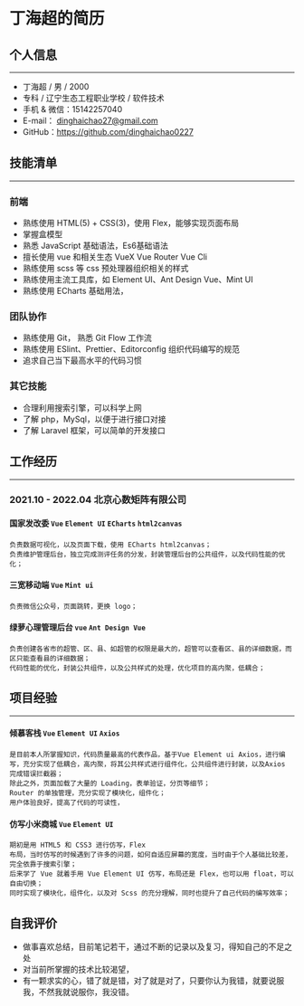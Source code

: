 # 丁海超的简历
## 个人信息
----
* 丁海超 / 男 / 2000
* 专科 / 辽宁生态工程职业学校 / 软件技术
* 手机 & 微信：15142257040
* E-mail： dinghaichao27@gmail.com
* GitHub：https://github.com/dinghaichao0227
## 技能清单
---
### 前端
* 熟练使用 HTML(5) + CSS(3)，使用 Flex，能够实现页面布局
* 掌握盒模型
* 熟悉 JavaScript 基础语法，Es6基础语法
* 擅长使用 vue 和相关生态 VueX Vue Router Vue Cli
* 熟练使用 scss 等 css 预处理器组织相关的样式
* 熟练使用主流工具库，如 Element UI、Ant Design Vue、Mint UI
* 熟练使用 ECharts 基础用法，
### 团队协作
* 熟练使用 Git， 熟悉 Git Flow 工作流
* 熟练使用 ESlint、Prettier、Editorconfig 组织代码编写的规范
* 追求自己当下最高水平的代码习惯
### 其它技能
* 合理利用搜索引擎，可以科学上网
* 了解 php，MySql，以便于进行接口对接
* 了解 Laravel 框架，可以简单的开发接口
## 工作经历
---
### 2021.10 - 2022.04 北京心数矩阵有限公司
#### 国家发改委 `Vue` `Element UI` `ECharts` `html2canvas`
```
负责数据可视化，以及页面下载，使用 ECharts html2canvas；
负责维护管理后台，独立完成测评任务的分发，封装管理后台的公共组件，以及代码性能的优化；
```
#### 三宽移动端 `Vue` `Mint ui`
```
负责微信公众号，页面跳转，更换 logo；
```
#### 绿萝心理管理后台 `vue` `Ant Design Vue`
```
负责创建各省市的超管、区、县、如超管的权限是最大的，超管可以查看区、县的详细数据，而区只能查看县的详细数据；
代码性能的优化，封装公共组件，以及公共样式的处理，优化项目的高内聚，低耦合；
```
## 项目经验
---
#### 倾慕客栈 `Vue` `Element UI` `Axios`
```
是目前本人所掌握知识，代码质量最高的代表作品，基于Vue Element ui Axios，进行编写，充分实现了低耦合，高内聚，将其公共样式进行组件化，公共组件进行封装，以及Axios 完成错误拦截器；
除此之外，页面加载了大量的 Loading，表单验证，分页等细节；
Router 的单独管理，充分实现了模块化，组件化；
用户体验良好，提高了代码的可读性，
```
#### 仿写小米商城 `Vue` `Element UI`
```
期初是用 HTML5 和 CSS3 进行仿写，Flex
布局，当时仿写的时候遇到了许多的问题，如何自适应屏幕的宽度，当时由于个人基础比较差，完全依靠于搜索引擎；
后来学了 Vue 就着手用 Vue Element UI 仿写，布局还是 Flex，也可以用 float，可以自由切换；
同时实现了模块化，组件化，以及对 Scss 的充分理解，同时也提升了自己代码的编写效率；
```
## 自我评价
* 做事喜欢总结，目前笔记若干，通过不断的记录以及复习，得知自己的不足之处
* 对当前所掌握的技术比较渴望，
* 有一颗求实的心，错了就是错，对了就是对了，只要你认为我错，就要说服我，不然我就说服你，我没错。